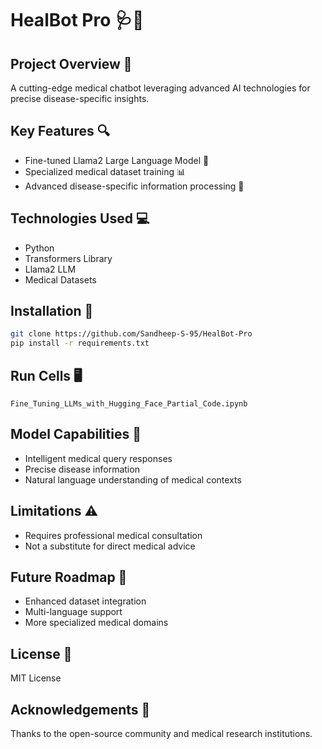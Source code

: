 # HealBot Pro 🩺🤖

## Project Overview 🌟
A cutting-edge medical chatbot leveraging advanced AI technologies for precise disease-specific insights.

## Key Features 🔍
- Fine-tuned Llama2 Large Language Model 🧠
- Specialized medical dataset training 📊
- Advanced disease-specific information processing 🏥

## Technologies Used 💻
- Python
- Transformers Library
- Llama2 LLM
- Medical Datasets

## Installation 🚀
```bash
git clone https://github.com/Sandheep-S-95/HealBot-Pro
pip install -r requirements.txt
```

## Run Cells 🖥️
```
Fine_Tuning_LLMs_with_Hugging_Face_Partial_Code.ipynb
```

## Model Capabilities 🌈
- Intelligent medical query responses
- Precise disease information
- Natural language understanding of medical contexts

## Limitations ⚠️
- Requires professional medical consultation
- Not a substitute for direct medical advice

## Future Roadmap 🚀
- Enhanced dataset integration
- Multi-language support
- More specialized medical domains

## License 📄
MIT License

## Acknowledgements 🙏
Thanks to the open-source community and medical research institutions.
